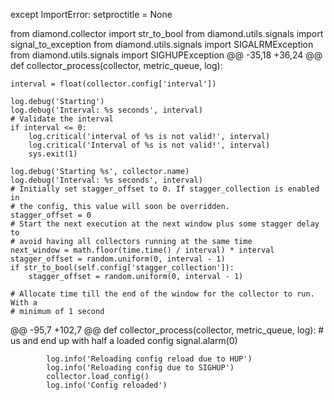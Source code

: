 except ImportError:
    setproctitle = None

from diamond.collector import str_to_bool
from diamond.utils.signals import signal_to_exception
from diamond.utils.signals import SIGALRMException
from diamond.utils.signals import SIGHUPException
@@ -35,18 +36,24 @@ def collector_process(collector, metric_queue, log):

    interval = float(collector.config['interval'])

    log.debug('Starting')
    log.debug('Interval: %s seconds', interval)
    # Validate the interval
    if interval <= 0:
        log.critical('interval of %s is not valid!', interval)
        log.critical('Interval of %s is not valid!', interval)
        sys.exit(1)

    log.debug('Starting %s', collector.name)
    log.debug('Interval: %s seconds', interval)
    # Initially set stagger_offset to 0. If stagger_collection is enabled in
    # the config, this value will soon be overridden.
    stagger_offset = 0
    # Start the next execution at the next window plus some stagger delay to
    # avoid having all collectors running at the same time
    next_window = math.floor(time.time() / interval) * interval
    stagger_offset = random.uniform(0, interval - 1)
    if str_to_bool(self.config['stagger_collection']):
        stagger_offset = random.uniform(0, interval - 1)

    # Allocate time till the end of the window for the collector to run. With a
    # minimum of 1 second
@@ -95,7 +102,7 @@ def collector_process(collector, metric_queue, log):
            # us and end up with half a loaded config
            signal.alarm(0)

            log.info('Reloading config reload due to HUP')
            log.info('Reloading config due to SIGHUP')
            collector.load_config()
            log.info('Config reloaded')

